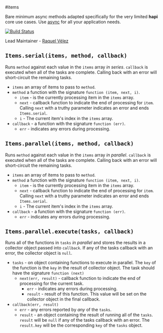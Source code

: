 #items

Bare minimum async methods adapted specifically for the very limited **hapi** core use cases. Use
[async](https://github.com/caolan/async) for all your application needs.

[![Build Status](https://secure.travis-ci.org/hapijs/items.png)](http://travis-ci.org/hapijs/items)

Lead Maintainer - [Raquel Vélez](https://github.com/rockbot)

## `Items.serial(items, method, callback)`

Runs `method` against each value in the `items` array *in series*. `callback` is executed when all of the tasks are complete. Calling back with an error will short-circuit the remaining tasks.

- `items` an array of items to pass to `method`.
- `method` a function with the signature `function (item, next, i)`.
    - `item` - is the currently processing item in the `items` array.
    - `next` - callback function to indicate the end of processing for `item`. Calling `next` with a truthy parameter indicates an error and ends `Items.serial`.
    - `i` - The current item's index in the `items` array.
- `callback` - a function with the signature `function (err)`.
    - `err` - indicates any errors during processing.

## `Items.parallel(items, method, callback)`

Runs `method` against each value in the `items` array *in parallel*. `callback` is executed when all of the tasks are complete. Calling back with an error will short-circuit the remaining tasks.

- `items` an array of items to pass to `method`.
- `method` a function with the signature `function (item, next, i)`.
    - `item` - is the currently processing item in the `items` array.
    - `next` - callback function to indicate the end of processing for `item`. Calling `next` with a truthy parameter indicates an error and ends `Items.serial`.
    - `i` - The current item's index in the `items` array.
- `callback` - a function with the signature `function (err)`.
    - `err` - indicates any errors during processing.

## `Items.parallel.execute(tasks, callback)`

Runs all of the functions in `tasks` *in parallel* and stores the results in a collector object passed into `callback`. If any of the tasks callback with an error, the collector object is `null`.

- `tasks` - on object containing functions to execute in parallel. The `key` of the function is the `key` in the result of collector object. The task should have the signature `function (next)`
    - `next(err, result)` - callback function to indicate the end of processing for the current task.
        - `err` - indicates any errors during processing.
        - `result` - result of this function. This value will be set on the collector object in the final callback.
- `callback(err, result)`
    - `err` - any errors reported by *any* of the `tasks`.
    - `result` - an object containing the result of running all of the `tasks`. `result` will be `null` if any of the tasks callback with an error. The `result.key` will be the corresponding `key` of the `tasks` object.
